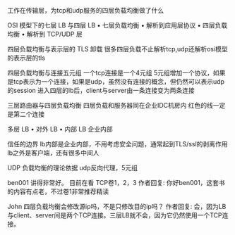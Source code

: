 工作在传输层，为tcp和udp服务的四层负载均衡做了什么

OSI 模型下的七层 LB 与四层 LB
• 七层负载均衡
   • 解析到应用层协议
• 四层负载均衡
   • 解析到 TCP/UDP 层


四层负载均衡与表示层的 TLS 卸载   很多四层负载不止解析tcp,udp还解析osi模型的表示层的tls



四层负载均衡与连接五元组
  一个tcp连接是一个4元组
  5元组增加一个协议，如果是tcp表示为一个连接，如果是udp，虽然没有连接的概念，但仍然可以表示udp的session
  进入四层的lb后，client与server由一条连接变为两条连接


三层路由器与四层负载均衡
  四层负载和服务器同在企业IDC机房内    红色的线一定是第二个连接


多层 LB
• 对外 LB
• 内部 LB  企业内部


信任的边界  lb内部是企业内部，不用考虑安全问题，通常起到TLS/ssl的剥离作用
   lb之外是客户端，还有很多中间人


UDP 负载均衡的理论依据
  udp反向代理，5元组




ben001
讲得非常好。 目前在看 TCP卷1，2，3
作者回复: 你好ben001，这套书的内容有点老，不过卷1非常推荐精读


John
四层负载均衡会修改源ip吗，不是只修改目的ip吗？
作者回复: 会，因为LB与client、server间是两个TCP连接。三层LB就不会，因为它仍然使用一个TCP连接。